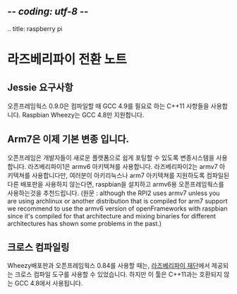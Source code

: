 ## -*- coding: utf-8 -*-
.. title: raspberry pi

라즈베리파이 전환 노트
============

## Jessie 요구사항

오픈프레임웍스 0.9.0은 컴파일할 때 GCC 4.9를 필요로 하는 C++11 사항들을 사용합니다. Raspbian Wheezy는 GCC 4.8만 지원합니다.

## Arm7은 이제 기본 변종 입니다.
오픈프레임은 개발자들이 새로운 플랫폼으로 쉽게 포팅할 수 있도록 변종시스템을 사용합니다. 라즈베리파이1은 armv6 아키텍쳐를 사용합니다. 라즈베리파이2는 armv7 아키텍쳐를 사용합니다만, 여러분이 아키리눅스나 arm7 아키텍쳐를 지원하도록 컴파일된 다른 배포판을 사용하지 않는다면, raspbian을 설치하고 armv6용 오픈프레임웍스를 사용하는것을 추천드립니다. (원문 : although the RPI2 uses armv7 unless you are using archlinux or another distribution that is compiled for arm7 support we recommend to use the armv6 version of openFrameworks with raspbian since it's compiled for that architecture and mixing binaries for different architectures has shown some problems in the past.)

## 크로스 컴파일링
Wheezy배포판과 오픈프레임웍스 0.84를 사용할 때는, [라즈베리파이 재단](https://github.com/raspberrypi/tools)에서 제공되는 크로스 컴파일 도구를 사용할 수 있었습니다. 하지만 이 툴은 C++11과는 호환되지 않는 GCC 4.8에서 사용됩니다.

